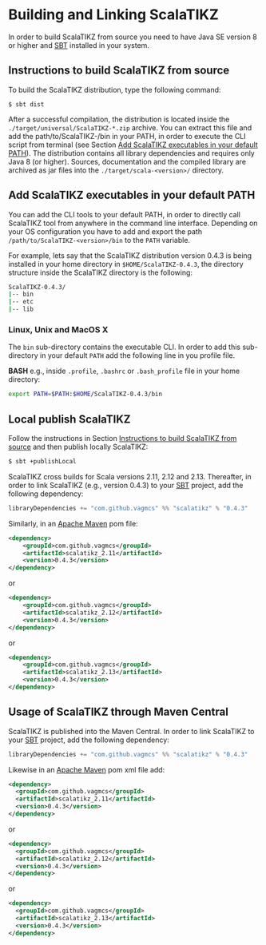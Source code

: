 # Building and Linking ScalaTIKZ

In order to build ScalaTIKZ from source you need to have Java SE version 8 or higher and
[SBT](http://www.scala-sbt.org/) installed in your system.
 
## Instructions to build ScalaTIKZ from source

To build the ScalaTIKZ distribution, type the following command:

```
$ sbt dist
```

After a successful compilation, the distribution is located inside the `./target/universal/ScalaTIKZ-*.zip` archive.
You can extract this file and add the path/to/ScalaTIKZ-<version>/bin in your PATH, in order to execute the CLI script
from terminal (see Section [Add ScalaTIKZ executables in your default PATH](#Add-ScalaTIKZ-executables-in-your-default-PATH)).
The distribution contains all library dependencies and requires only Java 8 (or higher). Sources, documentation and the compiled
library are archived as jar files into the `./target/scala-<version>/` directory. 

## Add ScalaTIKZ executables in your default PATH

You can add the CLI tools to your default PATH, in order to directly call ScalaTIKZ tool from anywhere in the command
line interface. Depending on your OS configuration you have to add and export the path `/path/to/ScalaTIKZ-<version>/bin`
to the `PATH` variable.

For example, lets say that the ScalaTIKZ distribution version 0.4.3 is being installed in your home directory in
`$HOME/ScalaTIKZ-0.4.3`, the directory structure inside the ScalaTIKZ directory is the following:

```bash
ScalaTIKZ-0.4.3/
|-- bin
|-- etc
|-- lib
```

### Linux, Unix and MacOS X

The `bin` sub-directory contains the executable CLI. In order to add this sub-directory in your default `PATH`
add the following line in you profile file.

**BASH** e.g., inside `.profile`, `.bashrc` or `.bash_profile` file in your home directory:
```bash
export PATH=$PATH:$HOME/ScalaTIKZ-0.4.3/bin
```

## Local publish ScalaTIKZ

Follow the instructions in Section [Instructions to build ScalaTIKZ from source](#Instructions-to-build-ScalaTIKZ-from-source) and then publish locally ScalaTIKZ:

```bash
$ sbt +publishLocal
```

ScalaTIKZ cross builds for Scala versions 2.11, 2.12 and 2.13. Thereafter, in order to link ScalaTIKZ (e.g., version 0.4.3) to
your [SBT](http://www.scala-sbt.org/) project, add the following dependency:

```sbt
libraryDependencies += "com.github.vagmcs" %% "scalatikz" % "0.4.3"
```

Similarly, in an [Apache Maven](https://maven.apache.org/) pom file:

```xml
<dependency>
    <groupId>com.github.vagmcs</groupId>
    <artifactId>scalatikz_2.11</artifactId>
    <version>0.4.3</version>
</dependency>
```

or

```xml
<dependency>
    <groupId>com.github.vagmcs</groupId>
    <artifactId>scalatikz_2.12</artifactId>
    <version>0.4.3</version>
</dependency>
```

or

```xml
<dependency>
    <groupId>com.github.vagmcs</groupId>
    <artifactId>scalatikz_2.13</artifactId>
    <version>0.4.3</version>
</dependency>
```

## Usage of ScalaTIKZ through Maven Central

ScalaTIKZ is published into the Maven Central. In order to link ScalaTIKZ to your [SBT](http://www.scala-sbt.org/) project, add the following dependency:
      
```sbt
libraryDependencies += "com.github.vagmcs" %% "scalatikz" % "0.4.3"
```

Likewise in an [Apache Maven](https://maven.apache.org/) pom xml file add:

```xml
<dependency>
  <groupId>com.github.vagmcs</groupId>
  <artifactId>scalatikz_2.11</artifactId>
  <version>0.4.3</version>
</dependency>
```

or

```xml
<dependency>
  <groupId>com.github.vagmcs</groupId>
  <artifactId>scalatikz_2.12</artifactId>
  <version>0.4.3</version>
</dependency>
```

or

```xml
<dependency>
  <groupId>com.github.vagmcs</groupId>
  <artifactId>scalatikz_2.13</artifactId>
  <version>0.4.3</version>
</dependency>
```
